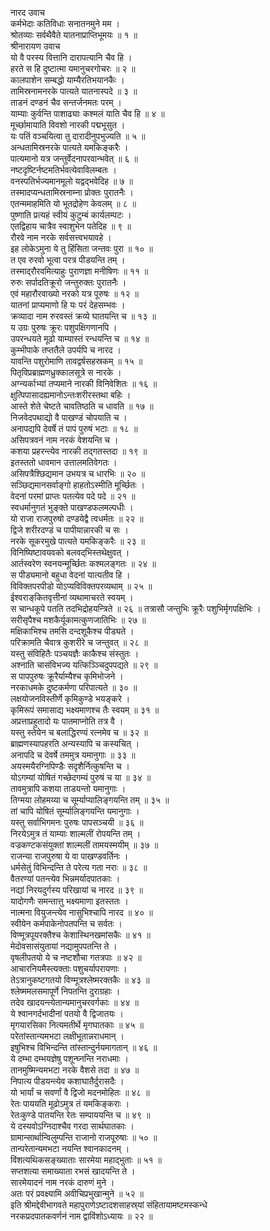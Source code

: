 नारद उवाच  
कर्मभेदाः कतिविधाः सनातनमुने मम ।  
श्रोतव्याः सर्वथैवैते यातनाप्राप्तिभूमयः ॥ १ ॥  
श्रीनारायण उवाच  
यो वै परस्य वित्तानि दारापत्यानि चैव हि ।  
हरते स हि दुष्टात्मा यमानुचरगोचरः ॥ २ ॥  
कालपाशेन सम्बद्धो याम्यैरतिभयानकैः ।  
तामिस्रनामनरके पात्यते यातनास्पदे ॥ ३ ॥  
ताडनं दण्डनं चैव सन्तर्जनमतः परम् ।  
याम्याः कुर्वन्ति पाशाढ्याः कश्मलं याति चैव हि ॥ ४ ॥  
मूर्च्छामायाति विवशो नारकी पद्मभूसुत ।  
यः पतिं वञ्चयित्वा तु दारादीनुपभुज्यति ॥ ५ ॥  
अन्धतामिस्रनरके पात्यते यमकिङ्करैः ।  
पात्यमानो यत्र जन्तुर्वेदनापरवान्भवेत् ॥ ६ ॥  
नष्टदृष्टिर्नष्टमतिर्भवत्येवाविलम्बतः ।  
वनस्पतिर्भज्यमानमूलो यद्वद्भवेदिह ॥ ७ ॥  
तस्मादप्यन्धतामिस्रनाम्ना प्रोक्तः पुरातनैः ।  
एतन्ममाहमिति यो भूतद्रोहेण केवलम् ॥ ८ ॥  
पुष्णाति प्रत्यहं स्वीयं कुटुम्बं कार्यलम्पटः ।  
एतद्विहाय चात्रैव स्वाशुभेन पतेदिह ॥ ९ ॥  
रौरवे नाम नरके सर्वसत्त्वभयावहे ।  
इह लोकेऽमुना ये तु हिंसिता जन्तवः पुरा ॥ १० ॥  
त एव रुरवो भूत्वा परत्र पीडयन्ति तम् ।  
तस्माद्‌रौरवमित्याहुः पुराणज्ञा मनीषिणः ॥ ११ ॥  
रुरुः सर्पादतिक्रूरो जन्तुरुक्तः पुरातनैः ।  
एवं महारौरवाख्यो नरको यत्र पूरुषः ॥ १२ ॥  
यातनां प्राप्यमाणो हि यः परं देहसम्भवः ।  
क्रव्यादा नाम रुरवस्तं क्रव्ये घातयन्ति च ॥ १३ ॥  
य उग्रः पुरुषः क्रूरः पशुपक्षिगणानपि ।  
उपरन्धयते मूढो याम्यास्तं रन्धयन्ति च ॥ १४ ॥  
कुम्भीपाके तप्ततैले उपर्यपि च नारद ।  
यावन्ति पशुरोमाणि तावद्वर्षसहस्रकम् ॥ १५ ॥  
पितृविप्रब्राह्मणध्रुक्कालसूत्रे स नारके ।  
अग्न्यर्काभ्यां तप्यमाने नारकी विनिवेशितः ॥ १६ ॥  
क्षुत्पिपासादह्यमानोऽन्तःशरीरस्तथा बहिः ।  
आस्ते शेते चेष्टते चावतिष्ठति च धावति ॥ १७ ॥  
निजवेदपथाद्यो वै पाखण्डं चोपयाति च ।  
अनापद्यपि देवर्षे तं पापं पुरुषं भटाः ॥ १८ ॥  
असिपत्रवनं नाम नरकं वेशयन्ति च ।  
कशया प्रहरन्त्येव नारकी तद्गतस्तदा ॥ १९ ॥  
इतस्ततो धावमान उत्तालमतिवेगतः ।  
असिपत्रैश्छिद्यमान उभयत्र च धारभिः ॥ २० ॥  
सञ्छिद्यमानसर्वाङ्गो हाहतोऽस्मीति मूर्च्छितः ।  
वेदनां परमां प्राप्तः पतत्येव पदे पदे ॥ २१ ॥  
स्वधर्मानुगतं भुङ्क्ते पाखण्डफलमल्पधीः ।  
यो राजा राजपुरुषो दण्डयेद्वै त्वधर्मतः ॥ २२ ॥  
द्विजे शरीरदण्डं च पापीयान्नारकी च सः ।  
नरके सूकरमुखे पात्यते यमकिङ्करैः ॥ २३ ॥  
विनिष्यिष्टावयवको बलवद्‌भिस्तथेक्षुवत् ।  
आर्तस्वरेण स्वनयन्मूर्च्छितः कश्मलङ्गतः ॥ २४ ॥  
स पीड्यमानो बहुधा वेदनां यात्यतीव हि ।  
विविक्तपरपीडो योऽप्यविविक्तपरव्यथाम् ॥ २५ ॥  
ईश्वराङ्‌कितवृत्तीनां व्यथामाचरते स्वयम् ।  
स चान्धकूपे पतति तदभिद्रोहयन्त्रिते ॥ २६ ॥
तत्रासौ जन्तुभिः क्रूरैः पशुभिर्मृगपक्षिभिः ।  
सरीसृपैश्च मशकैर्यूकामत्कुणजातिभिः ॥ २७ ॥  
मक्षिकाभिश्च तमसि दन्दशूकैश्च पीड्यते ।  
परिक्रामति चैवात्र कुशरीरे च जन्तुवत् ॥ २८ ॥  
यस्तु संविहितैः पञ्चयज्ञैः काकैश्च संस्तुतः ।  
अश्नाति चासंविभज्य यत्किञ्ञ्चिदुपपद्यते ॥ २९ ॥  
स पापपुरुषः क्रूरैर्याम्यैश्च कृमिभोजने ।  
नरकाधमके दुष्टकर्मणा परिपात्यते ॥ ३० ॥  
लक्षयोजनविस्तीर्णे कृमिकुण्डे भयङ्करे ।  
कृमिरूपं समासाद्य भक्ष्यमाणश्च तैः स्वयम् ॥ ३१ ॥  
अप्रत्ताप्रहुतादो यः पातमाप्नोति तत्र वै ।  
यस्तु स्तेयेन च बलाद्धिरण्यं रत्नमेव च ॥ ३२ ॥  
ब्राह्मणस्यापहरति अन्यस्यापि च कस्यचित् ।  
अनापदि च देवर्षे तममुत्र यमानुगाः ॥ ३३ ॥  
अयस्मयैरग्निपिण्डैः सदृशैर्नित्कुषन्ति च ।  
योऽगम्यां योषितं गच्छेदगम्यं पुरुषं च या ॥ ३४ ॥  
तावमुत्रापि कशया ताडयन्तो यमानुगाः ।  
तिग्मया लोहमय्या च सूर्म्याप्यालिङ्गयन्ति तम् ॥ ३५ ॥  
तां चापि योषितं सूर्म्यालिङ्गयन्ति यमानुगाः ।  
यस्तु सर्वाभिगमनः पुरुषः पापसञ्चयी ॥ ३६ ॥  
निरयेऽमुत्र तं याम्याः शाल्मलीं रोपयन्ति तम् ।  
वज्रकण्टकसंयुक्तां शाल्मलीं तामयस्मयीम् ॥ ३७ ॥  
राजन्या राजपुरुषा ये वा पाखण्डवर्तिनः ।  
धर्मसेतुं विभिन्दन्ति ते परेत्य गता नराः ॥ ३८ ॥  
वैतरण्यां पतन्त्येव भिन्नमर्यादपातकाः ।  
नद्यां निरयदुर्गस्य परिखायां च नारद ॥ ३९ ॥  
यादोगणैः समन्तात्तु भक्ष्यमाणा इतस्ततः ।  
नात्मना वियुजन्त्येव नासुभिश्चापि नारद ॥ ४० ॥  
स्वीयेन कर्मपाकेनोपतपन्ति च सर्वतः ।  
विण्मूत्रपूयरक्तैश्च केशास्थिनखमांसकैः ॥ ४१ ॥  
मेदोवसासंयुतायां नद्यामुपपतन्ति ते ।  
वृषलीपतयो ये च नष्टशौचा गतत्रपाः ॥ ४२ ॥  
आचारनियमैस्त्यक्ताः पशुचर्यापरायणाः ।  
तेऽत्रानुकष्टगतयो विण्मूत्रश्लेष्मरक्तकैः ॥ ४३ ॥  
श्लेष्ममलसमापूर्णे निपतन्ति दुराग्रहाः ।  
तदेव खादयन्त्येतान्यमानुचरवर्गकाः ॥ ४४ ॥  
ये श्वानगर्दभादीनां पतयो वै द्विजातयः ।  
मृगयारसिका नित्यमतीर्थे मृगघातकाः ॥ ४५ ॥  
परेतांस्तान्यमभटा लक्षीभूतान्नराधमान् ।  
इषुभिश्च विभिन्दन्ति तांस्तान्दुर्नयमागतान् ॥ ४६ ॥  
ये दम्भा दम्भयज्ञेषु पशून्घ्नन्ति नराधमाः ।  
तानमुष्मिन्यमभटा नरके वैशसे तदा ॥ ४७ ॥  
निपात्य पीडयन्त्येव कशाघातैर्दुरासदैः ।  
यो भार्यां च सवर्णां वै द्विजो मदनमोहितः ॥ ४८ ॥  
रेतः पाययति मूढोऽमुत्र तं यमकिङ्कराः ।  
रेतःकुण्डे पातयन्ति रेतः सम्पाययन्ति च ॥ ४९ ॥  
ये दस्यवोऽग्निदाश्चैव गरदा सार्थघातकाः ।  
ग्रामान्सार्थान्विलुम्पन्ति राजानो राजपूरुषाः ॥ ५० ॥  
तान्परेतान्यमभटा नयन्ति श्वानकादनम् ।  
विंशत्यथिकसङ्ख्याताः सारमेया महाद्भुताः ॥ ५१ ॥  
सप्तशत्या समाख्याता रभसं खादयन्ति ते ।  
सारमेयादनं नाम नरकं दारुणं मुने ।  
अतः परं प्रवक्ष्यामि अवीचिप्रभुखान्मुने ॥ ५२ ॥  
इति श्रीमद्देवीभागवते महापुराणेऽष्टादशसाहस्र्यां संहितायामष्टमस्कन्धे  
नरकप्रदपातकवर्णनं नाम द्वाविंशोऽध्यायः ॥ २२ ॥
